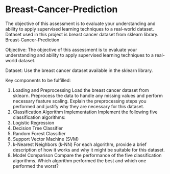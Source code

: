 # Breast-Cancer-Prediction
The objective of this assessment is to evaluate your understanding and ability to apply supervised learning techniques to a real-world dataset. Dataset used in this project is breast cancer dataset from sklearn library.
Breast-Cancer-Prediction

Objective:
The objective of this assessment is to evaluate your understanding and ability to apply supervised learning techniques to a real-world dataset.

Dataset:
Use the breast cancer dataset available in the sklearn library.

Key components to be fulfilled:

1. Loading and Preprocessing 
Load the breast cancer dataset from sklearn.
Preprocess the data to handle any missing values and perform necessary feature scaling.
Explain the preprocessing steps you performed and justify why they are necessary for this dataset.
2. Classification Algorithm Implementation 
Implement the following five classification algorithms:
1. Logistic Regression
2. Decision Tree Classifier
3. Random Forest Classifier
4. Support Vector Machine (SVM)
5. k-Nearest Neighbors (k-NN)
For each algorithm, provide a brief description of how it works and why it might be suitable for this dataset.
3. Model Comparison
Compare the performance of the five classification algorithms.
Which algorithm performed the best and which one performed the worst?


